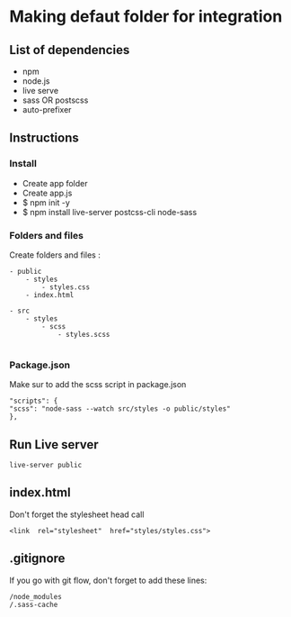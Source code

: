 # Making defaut folder for integration

## List of dependencies
- npm
- node.js
- live serve
- sass OR postscss
- auto-prefixer

## Instructions
### Install
- Create app folder 
- Create app.js
- $ npm init -y
- $ npm install live-server postcss-cli node-sass

### Folders and files
Create folders and files : 
```
- public
	- styles 
		- styles.css
	- index.html

- src
	- styles
		- scss
			- styles.scss  
	
```
### Package.json
Make sur to add the scss script in package.json
```
"scripts": {
"scss": "node-sass --watch src/styles -o public/styles"
},
```

## Run Live server
``` live-server public ```

## index.html
Don't forget the stylesheet head call
```
<link  rel="stylesheet"  href="styles/styles.css">
```

## .gitignore
If you go with git flow, don't forget to add these lines:
```
/node_modules
/.sass-cache
```

